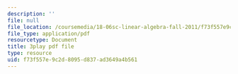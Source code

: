```yaml
---
description: ''
file: null
file_location: /coursemedia/18-06sc-linear-algebra-fall-2011/f73f557e9c2d8095d837ad3649a4b561_hSRcHTafkjE.pdf
file_type: application/pdf
resourcetype: Document
title: 3play pdf file
type: resource
uid: f73f557e-9c2d-8095-d837-ad3649a4b561
---
```

